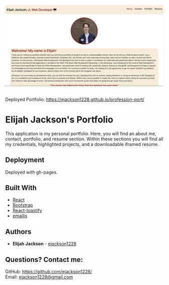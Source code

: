 <img src="public/images/Portfolio_screenshot.jpg" alt="Deployed Portfolio" />
<br>
<br>

Deployed Portfolio: https://ejackson1228.github.io/profession-port/

# Elijah Jackson's Portfolio

This application is my personal portfolio. Here, you will find an about me, contact, portfolio, and resume section. Within these sections you will find all my credentials, highlighted projects, and a downloadable iframed resume. 

## Deployment

Deployed with gh-pages. 

## Built With

* [React](https://reactjs.org/)
* [Bootstrap](https://getbootstrap.com/)
* [React-toastify](https://fkhadra.github.io/react-toastify/introduction)
* [emailjs](https://www.emailjs.com/)
## Authors

* **Elijah Jackson** - [ejackson1228](https://github.com/ejackson1228)
## Questions? Contact me:
GitHub: https://github.com/ejackson1228/ <br>
Email: ejackson1228@gmail.com